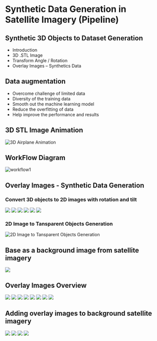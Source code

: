 # Synthetic Data Generation in Satellite Imagery (Pipeline)

## Synthetic 3D Objects to Dataset Generation

- Introduction
- 3D .STL Image 
- Transform Angle / Rotation
- Overlay Images – Synthetics Data

## Data augmentation

- Overcome challenge of limited data
- Diversity of the training data
- Smooth out the machine learning model
- Reduce the overfitting of data
- Help improve the performance and results

## 3D STL Image Animation

<!-- ![3D Airplane Animation](./imgs/3d-img-animation.gif) -->

![3D Airplane Animation](./imgs/3d-img-animation.gif)

## WorkFlow Diagram
![workflow1](./imgs/WorkFlow1.png)

## Overlay Images - Synthetic Data Generation

### Convert 3D objects to 2D images with rotation and tilt
![](./imgs/3dto2d%20(1).png)
![](./imgs/3dto2d%20(2).png)
![](./imgs/3dto2d%20(3).png)
![](./imgs/3dto2d%20(4).png)
![](./imgs/3dto2d%20(5).png)
![](./imgs/3dto2d%20(6).png)
<!-- ![](./imgs/3dto2d%20(7).png) -->


### 2D Image to Tansparent Objects Generation
![2D Image to Tansparent Objects Generation](./imgs/img2tobj.png)
<br />

## Base as a background image from satellite imagery
![](./imgs/satellite_img1.jpg)

## Overlay Images Overview
![](./imgs/overlay%20(1).png)
![](./imgs/overlay%20(2).png)
![](./imgs/overlay%20(3).png)
![](./imgs/overlay%20(4).png)
![](./imgs/overlay%20(5).png)
![](./imgs/overlay%20(6).png)
![](./imgs/overlay%20(7).png)
![](./imgs/overlay%20(8).png)

## Adding overlay images to background satellite imagery
![](./imgs/s_img%20(1).png)
![](./imgs/s_img%20(2).png)
![](./imgs/s_img%20(3).png)
![](./imgs/s_img%20(4).png)




